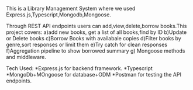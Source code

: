 This is a Library Management System where we used Express.js,Typescript,Mongodb,Mongoose.


Through REST API endpoints users can add,view,delete,borrow books.This project covers:
a)add new books, get a list of all books,find by ID
b)Update or Delete books
c)Borrow Books with availabale copies
d)Filter books by genre,sort responses or limit them
e)Try catch for clean responses
f)Aggregation pipeline to show borrowed summary
g) Mongoose methods and middleware.

Tech Used:
*Express.js for backend framework.
*Typescript 
*MongoDb+MOngoose for database+ODM
*Postman for testing the API endpoints.


